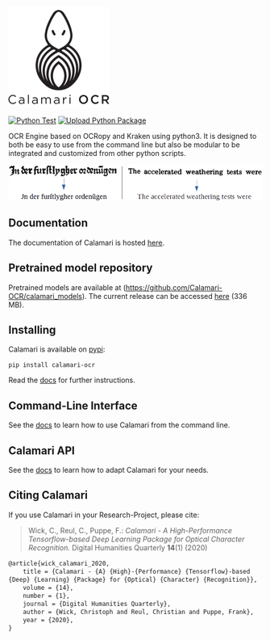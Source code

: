 
![logo](resources/logo/calamari_200.png)

[![Python Test](https://github.com/Calamari-OCR/calamari/actions/workflows/python-test.yml/badge.svg)](https://github.com/Calamari-OCR/calamari/actions/workflows/python-test.yml)
[![Upload Python Package](https://github.com/Calamari-OCR/calamari/actions/workflows/python-publish.yml/badge.svg)](https://github.com/Calamari-OCR/calamari/actions/workflows/python-publish.yml)

OCR Engine based on OCRopy and Kraken using python3.
It is designed to both be easy to use from the command line but also be modular to be integrated and customized from other python scripts.

![preview](resources/preview.png)

## Documentation

The documentation of Calamari is hosted [here](https://calamari-ocr.readthedocs.io).

##  Pretrained model repository
Pretrained models are available at (https://github.com/Calamari-OCR/calamari_models).
The current release can be accessed [here](https://github.com/Calamari-OCR/calamari_models/archive/1.0.zip) (336 MB).

## Installing

Calamari is available on [pypi](https://pypi.org/project/calamari-ocr):

```shell
pip install calamari-ocr
```

Read the [docs](https://calamari-ocr.readthedocs.io) for further instructions.

## Command-Line Interface

See the [docs](https://calamari-ocr.readthedocs.io) to learn how to use Calamari from the command line.

## Calamari API

See the [docs](https://calamari-ocr.readthedocs.io) to learn how to adapt Calamari for your needs.

## Citing Calamari

If you use Calamari in your Research-Project, please cite:

> Wick, C., Reul, C., Puppe, F.: *Calamari - A High-Performance Tensorflow-based Deep Learning Package for Optical Character Recognition.* Digital Humanities Quarterly **14**(1) (2020)

```
@article{wick_calamari_2020,
    title = {Calamari - {A} {High}-{Performance} {Tensorflow}-based {Deep} {Learning} {Package} for {Optical} {Character} {Recognition}},
    volume = {14},
    number = {1},
    journal = {Digital Humanities Quarterly},
    author = {Wick, Christoph and Reul, Christian and Puppe, Frank},
    year = {2020},
}
```

